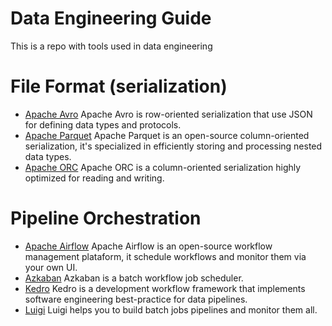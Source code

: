 Data Engineering Guide
==========================

This is a repo with tools used in data engineering


# File Format (serialization)
* [Apache Avro](https://avro.apache.org) Apache Avro is row-oriented serialization that use JSON for defining data types and protocols.
* [Apache Parquet](https://parquet.apache.org) Apache Parquet is an open-source column-oriented serialization, it's specialized in efficiently storing and processing nested data types.
* [Apache ORC](https://orc.apache.org/) Apache ORC is a column-oriented serialization highly optimized for reading and writing.

# Pipeline Orchestration
* [Apache Airflow](https://github.com/apache/airflow) Apache Airflow is an open-source workflow management plataform, it schedule workflows and monitor them via your own UI.
* [Azkaban](https://azkaban.github.io/) Azkaban is a batch workflow job scheduler.
* [Kedro](https://github.com/quantumblacklabs/kedro) Kedro is a development workflow framework that implements software engineering best-practice for data pipelines.
* [Luigi](https://github.com/spotify/luigi) Luigi helps you to build batch jobs pipelines and monitor them all.
